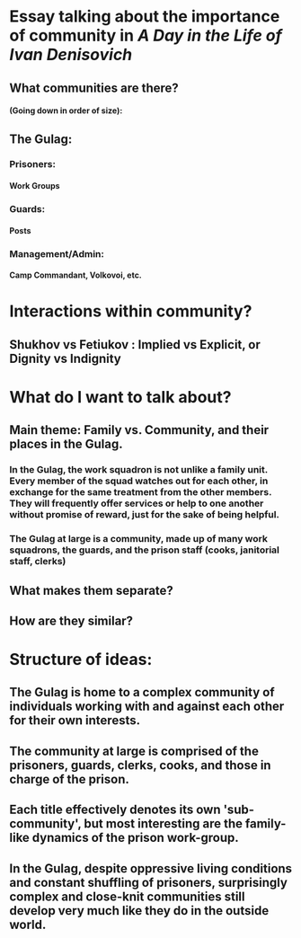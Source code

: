 # Essay talking about the importance of community in *A Day in the Life of Ivan Denisovich*
## What communities are there?
#### (Going down in order of size):
## The Gulag:
### Prisoners:
#### Work Groups
### Guards:
#### Posts
### Management/Admin:
#### Camp Commandant, Volkovoi, etc.

# Interactions within community?
## Shukhov vs Fetiukov : Implied vs Explicit, or Dignity vs Indignity
## 

# What do I want to talk about?
## Main theme: Family vs. Community, and their places in the Gulag.
### In the Gulag, the work squadron is not unlike a family unit. Every member of the squad watches out for each other, in exchange for the same treatment from the other members. They will frequently offer services or help to one another without promise of reward, just for the sake of being helpful.
### The Gulag at large is a community, made up of many work squadrons, the guards, and the prison staff (cooks, janitorial staff, clerks)
## What makes them separate?
## How are they similar?

# Structure of ideas:

## The Gulag is home to a complex community of individuals working with and against each other for their own interests.
## The community at large is comprised of the prisoners, guards, clerks, cooks, and those in charge of the prison.
## Each title effectively denotes its own 'sub-community', but most interesting are the family-like dynamics of the prison work-group.
## In the Gulag, despite oppressive living conditions and constant shuffling of prisoners, surprisingly complex and close-knit communities still develop very much like they do in the outside world.
